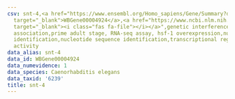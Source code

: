 ```yaml
---
csv: snt-4,<a href="https://www.ensembl.org/Homo_sapiens/Gene/Summary?db=core;g=WBGene00004924"
  target="_blank">WBGene00004924</a>,<a href="https://www.ncbi.nlm.nih.gov/pubmed/30894454"
  target="_blank"><i class="fas fa-file"></i></a>",genetic interference,functional
  association,prime adult stage, RNA-seq assay, hsf-1 overexpression,nucleotide sequence
  identification,nucleotide sequence identification,transcriptional regulation,up-regulates
  activity
data_alias: snt-4
data_id: WBGene00004924
data_numevidence: 1
data_species: Caenorhabditis elegans
data_taxid: '6239'
title: snt-4
---
```

